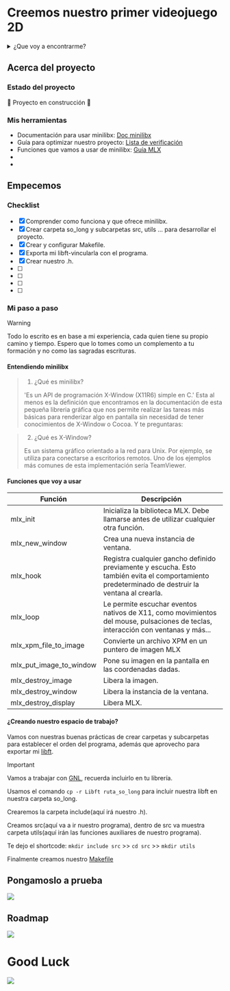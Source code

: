 # Creemos nuestro primer videojuego 2D

<details>
  <summary>¿Que voy a encontrarme?</summary>
  <ol>
    <li>
      <a href="#Acerca-del-proyecto">Acerca del proyecto</a>
      <ul>
        <li><a href="#estado-del-proyecto">Estado del proyecto</a></li>
        <li><a href="#Mis-herramientas">Mis herramientas</a></li>
      </ul>
    </li>
    <li>
      <a href="#Empecemos">Empecemos</a>
      <ul>
        <li><a href="#Prerrequisitos">Prerrequisitos</a></li>
        <li><a href="#Mi-paso-a-paso">Mi paso a paso</a></li>
      </ul>
    </li>
    <li><a href="#Pongamoslo-a-prueba">Pongamoslo a prueba</a></li>
    <li><a href="#roadmap">Roadmap</a></li>
  </ol>
</details>

## Acerca del proyecto

### Estado del proyecto

:construction: Proyecto en construcción :construction:

### Mis herramientas
* Documentación para usar minilibx: [Doc minilibx](https://harm-smits.github.io/42docs/libs/minilibx)
* Guía para optimizar nuestro proyecto: [Lista de verificación](https://42-cursus.gitbook.io/guide/rank-02/so_long/building-the-thing)
* Funciones que vamos a usar de minilibx: [Guía MLX](https://reactive.so/post/42-a-comprehensive-guide-to-so_long/)
* []()
* []()

## Empecemos

### Checklist
- [x] Comprender como funciona y que ofrece minilibx.
- [x] Crear carpeta so_long y subcarpetas src, utils ... para desarrollar el proyecto.
- [x] Crear y configurar Makefile.
- [x] Exporta mi libft-vincularla con el programa.
- [x] Crear nuestro .h.
- [ ]
- [ ]
- [ ]
- [ ]
### Mi paso a paso

> [!WARNING]
> 
> Todo lo escrito es en base a mi experiencia, cada quien tiene su propio camino y tiempo. Espero que lo tomes como un complemento a tu formación y no como las sagradas escrituras.

#### Entendiendo minilibx
> 1. ¿Qué es minilibx?
> 
> 'Es un API de programación X-Window (X11R6) simple en C.' Esta al menos es la definición que encontramos en la documentación de esta pequeña libreria gráfica que nos permite realizar las tareas más básicas para renderizar algo en pantalla sin necesidad de tener conocimientos de X-Window o Cocoa. Y te preguntaras:

> 2. ¿Qué es X-Window?
>    
> Es un sistema gráfico orientado a la red para Unix. Por ejemplo, se utiliza para conectarse a escritorios remotos. Uno de los ejemplos más comunes de esta implementación sería TeamViewer.

#### Funciones que voy a usar

| Función | Descripción |
| ------------- | ------------- |
| mlx_init | Inicializa la biblioteca MLX. Debe llamarse antes de utilizar cualquier otra función. |
| mlx_new_window | Crea una nueva instancia de ventana. |
| mlx_hook | Registra cualquier gancho definido previamente y escucha. Esto también evita el comportamiento predeterminado de destruir la ventana al crearla.|
| mlx_loop | Le permite escuchar eventos nativos de X11, como movimientos del mouse, pulsaciones de teclas, interacción con ventanas y más... |
| mlx_xpm_file_to_image | Convierte un archivo XPM en un puntero de imagen MLX |
| mlx_put_image_to_window | Pone su imagen en la pantalla en las coordenadas dadas. |
| mlx_destroy_image | Libera la imagen. |
| mlx_destroy_window | Libera la instancia de la ventana. |
| mlx_destroy_display | Libera MLX. |

#### ¿Creando nuestro espacio de trabajo?
Vamos con nuestras buenas prácticas de crear carpetas y subcarpetas para establecer el orden del programa, además que aprovecho para exportar mi [libft]().
> [!IMPORTANT]
>
> Vamos a trabajar con [GNL](), recuerda incluirlo en tu librería.

Usamos el comando ``cp -r Libft ruta_so_long`` para incluir nuestra libft en nuestra carpeta so_long.

Crearemos la carpeta include(aquí irá nuestro .h).

Creamos  src(aquí va a ir nuestro programa), dentro de src va muestra carpeta utils(aquí irán las funciones auxiliares de nuestro programa).

Te dejo el shortcode: ``mkdir include src`` >> ``cd src`` >> ``mkdir utils``

Finalmente creamos nuestro [Makefile]()
## Pongamoslo a prueba

![](link)

## Roadmap

![](link)

# Good Luck
![](link)
